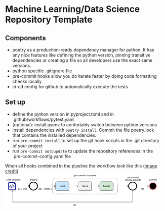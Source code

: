 ﻿# Machine Learning/Data Science Repository Template

## Components
- poetry as a production-ready dependency manager for python. It has any nice features like defining
the python version, pinning transitive dependencies or creating a file so all developers use the exact same versions.
- python specific .gitignore file
- pre-commit hooks allow you do iterate faster by doing code formatting checks locally 
- ci-cd config for github to automatically execute the tests

    
## Set up 

- define the python version in pyproject.toml and in .github/workflows/pytest.yaml
- (optional): install pyenv to confortably switch between python versions
- install dependencies with `poetry install`. Commit the file poetry.lock that contains the installed dependencies.
- run `pre-commit install` to set up the git hook scripts in the .git directory 
  of your project
- run `pre-commit autoupdate` to update the repository references in the 
 .pre-commit-config.yaml file

When all hooks combined in the pipeline the workflow look like this ([image credit](https://rohitgupta.xyz/blog/keeping-python-code-clean-with-pre-commit-hooks-black-flake8-and-isort/))
![img.png](img.png)

